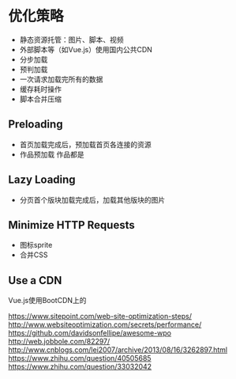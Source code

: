 # 优化策略
* 静态资源托管：图片、脚本、视频
* 外部脚本等（如Vue.js）使用国内公共CDN
* 分步加载
* 预判加载
* 一次请求加载完所有的数据
* 缓存耗时操作
* 脚本合并压缩

## Preloading
* 首页加载完成后，预加载首页各连接的资源
* 作品预加载
    作品都是

## Lazy Loading
* 分页首个版块加载完成后，加载其他版块的图片

## Minimize HTTP Requests
* 图标sprite
* 合并CSS

## Use a CDN
Vue.js使用BootCDN上的



https://www.sitepoint.com/web-site-optimization-steps/
http://www.websiteoptimization.com/secrets/performance/
https://github.com/davidsonfellipe/awesome-wpo
http://web.jobbole.com/82297/
http://www.cnblogs.com/lei2007/archive/2013/08/16/3262897.html
https://www.zhihu.com/question/40505685
https://www.zhihu.com/question/33032042
